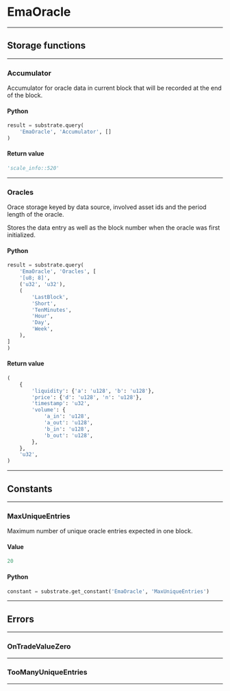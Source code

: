 
# EmaOracle

---------
## Storage functions

---------
### Accumulator
 Accumulator for oracle data in current block that will be recorded at the end of the block.

#### Python
```python
result = substrate.query(
    'EmaOracle', 'Accumulator', []
)
```

#### Return value
```python
'scale_info::520'
```
---------
### Oracles
 Orace storage keyed by data source, involved asset ids and the period length of the oracle.

 Stores the data entry as well as the block number when the oracle was first initialized.

#### Python
```python
result = substrate.query(
    'EmaOracle', 'Oracles', [
    '[u8; 8]',
    ('u32', 'u32'),
    (
        'LastBlock',
        'Short',
        'TenMinutes',
        'Hour',
        'Day',
        'Week',
    ),
]
)
```

#### Return value
```python
(
    {
        'liquidity': {'a': 'u128', 'b': 'u128'},
        'price': {'d': 'u128', 'n': 'u128'},
        'timestamp': 'u32',
        'volume': {
            'a_in': 'u128',
            'a_out': 'u128',
            'b_in': 'u128',
            'b_out': 'u128',
        },
    },
    'u32',
)
```
---------
## Constants

---------
### MaxUniqueEntries
 Maximum number of unique oracle entries expected in one block.
#### Value
```python
20
```
#### Python
```python
constant = substrate.get_constant('EmaOracle', 'MaxUniqueEntries')
```
---------
## Errors

---------
### OnTradeValueZero

---------
### TooManyUniqueEntries

---------